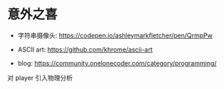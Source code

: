 # 意外之喜

- 字符串摄像头: https://codepen.io/ashleymarkfletcher/pen/QrmpPw

- ASCII art: https://github.com/khrome/ascii-art

- blog: https://community.onelonecoder.com/category/programming/

对 player 引入物理分析
